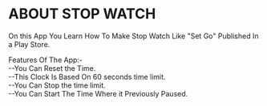 # ABOUT STOP WATCH
  On this App You Learn How To Make Stop Watch Like "Set Go" Published In a Play Store.<br/>
  
  Features Of The App:-<br/>
  --You Can Reset the Time.<br/>
  --This Clock Is Based On 60 seconds time limit.<br/>
  --You Can Stop the time limit.<br/>
  --You Can Start The Time Where it Previously Paused.<br/>


